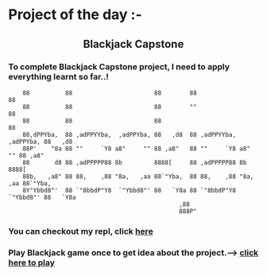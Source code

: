 # Project of the day :-
## <center>**Blackjack Capstone**</center>
### To complete Blackjack Capstone project, I need to apply everything learnt so far..!

```
    88          88                       88        88                       88         
    88          88                       88        ""                       88         
    88          88                       88                                 88         
    88,dPPYba,  88 ,adPPYYba,  ,adPPYba, 88   ,d8  88 ,adPPYYba,  ,adPPYba, 88   ,d8   
    88P'    "8a 88 ""     `Y8 a8"     "" 88 ,a8"   88 ""     `Y8 a8"     "" 88 ,a8"    
    88       d8 88 ,adPPPPP88 8b         8888[     88 ,adPPPPP88 8b         8888[      
    88b,   ,a8" 88 88,    ,88 "8a,   ,aa 88`"Yba,  88 88,    ,88 "8a,   ,aa 88`"Yba,   
    8Y"Ybbd8"'  88 `"8bbdP"Y8  `"Ybbd8"' 88   `Y8a 88 `"8bbdP"Y8  `"Ybbd8"' 88   `Y8a  
                                                ,88                                  
                                                888P"    
```
### You can checkout my repl, click [here](https://replit.com/@SHrEE010/Day-11#main.py)
### Play Blackjack game once to get idea about the project.--> [click here to play](https://games.washingtonpost.com/games/blackjack)

